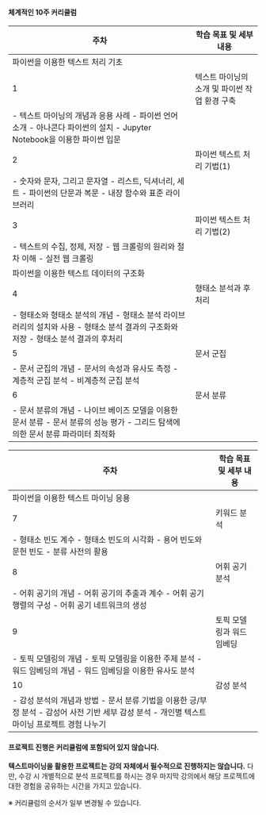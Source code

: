 #### **체계적인 10주 커리큘럼**



| 주차                                                         | 학습 목표 및 세부 내용                        |
| ------------------------------------------------------------ | --------------------------------------------- |
| 파이썬을 이용한 텍스트 처리 기초                             |                                               |
| 1                                                            | 텍스트 마이닝의 소개 및 파이썬 작업 환경 구축 |
| - 텍스트 마이닝의 개념과 응용 사례 - 파이썬 언어 소개 - 아나콘다 파이썬의 설치 - Jupyter Notebook을 이용한 파이썬 입문 |                                               |
| 2                                                            | 파이썬 텍스트 처리 기법(1)                    |
| - 숫자와 문자, 그리고 문자열  - 리스트, 딕셔너리, 세트 - 파이썬의 단문과 복문  - 내장 함수와 표준 라이브러리 |                                               |
| 3                                                            | 파이썬 텍스트 처리 기법(2)                    |
| - 텍스트의 수집, 정제, 저장 - 웹 크롤링의 원리와 절차 이해 - 실전 웹 크롤링 |                                               |
| 파이썬을 이용한 텍스트 데이터의 구조화                       |                                               |
| 4                                                            | 형태소 분석과 후처리                          |
| - 형태소와 형태소 분석의 개념 - 형태소 분석 라이브러리의 설치와 사용 - 형태소 분석 결과의 구조화와 저장 - 형태소 분석 결과의 후처리 |                                               |
| 5                                                            | 문서 군집                                     |
| - 문서 군집의 개념 - 문서의 속성과 유사도 측정 - 계층적 군집 분석 - 비계층적 군집 분석 |                                               |
| 6                                                            | 문서 분류                                     |
| - 문서 분류의 개념 - 나이브 베이즈 모델을 이용한 문서 분류 - 문서 분류의 성능 평가 - 그리드 탐색에 의한 문서 분류 파라미터 최적화 |                                               |

| 주차                                                         | 학습 목표 및 세부 내용    |
| ------------------------------------------------------------ | ------------------------- |
| 파이썬을 이용한 텍스트 마이닝 응용                           |                           |
| 7                                                            | 키워드 분석               |
| - 형태소 빈도 계수 - 형태소 빈도의 시각화 - 용어 빈도와 문헌 빈도 - 분류 사전의 활용 |                           |
| 8                                                            | 어휘 공기 분석            |
| - 어휘 공기의 개념 - 어휘 공기의 추출과 계수 - 어휘 공기 행렬의 구성 - 어휘 공기 네트워크의 생성 |                           |
| 9                                                            | 토픽 모델링과 워드 임베딩 |
| - 토픽 모델링의 개념 - 토픽 모델링을 이용한 주제 분석 - 워드 임베딩의 개념 - 워드 임베딩을 이용한 유사도 분석 |                           |
| 10                                                           | 감성 분석                 |
| - 감성 분석의 개념과 방법 - 문서 분류 기법을 이용한 긍/부정 분석 - 감성어 사전 기반 세부 감성 분석 - 개인별 텍스트 마이닝 프로젝트 경험 나누기 |                           |

#### **프로젝트 진행은 커리큘럼에 포함되어 있지 않습니다.**

**텍스트마이닝을 활용한 프로젝트는 강의 자체에서 필수적으로 진행하지는 않습니다.** 다만, 수강 시 개별적으로 분석 프로젝트를 하시는 경우 마지막 강의에서 해당 프로젝트에 대한 경험을 공유하는 시간을 가지고 있습니다.

※ 커리큘럼의 순서가 일부 변경될 수 있습니다.